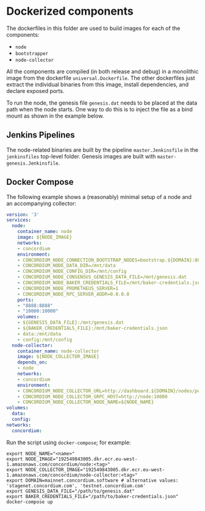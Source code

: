 # Dockerized components

The dockerfiles in this folder are used to build images for each of the components:

- `node`
- `bootstrapper`
- `node-collector`

All the components are compiled (in both release and debug) in a monolithic image from the dockerfile `universal.Dockerfile`.
The other dockerfiles just extract the individual binaries from this image, install dependencies, and declare exposed ports.

To run the node, the genesis file `genesis.dat` needs to be placed at the data path when the node starts.
One way to do this is to inject the file as a bind mount as shown in the example below.

## Jenkins Pipelines

The node-related binaries are built by the pipeline `master.Jenkinsfile` in the `jenkinsfiles` top-level folder.
Genesis images are built with `master-genesis.Jenkinsfile`.

## Docker Compose

The following example shows a (reasonably) minimal setup of a node and an accompanying collector:

```yaml
version: '3'
services:
  node:
    container_name: node
    image: ${NODE_IMAGE}
    networks:
    - concordium
    environment:
    - CONCORDIUM_NODE_CONNECTION_BOOTSTRAP_NODES=bootstrap.${DOMAIN}:8888
    - CONCORDIUM_NODE_DATA_DIR=/mnt/data
    - CONCORDIUM_NODE_CONFIG_DIR=/mnt/config
    - CONCORDIUM_NODE_CONSENSUS_GENESIS_DATA_FILE=/mnt/genesis.dat
    - CONCORDIUM_NODE_BAKER_CREDENTIALS_FILE=/mnt/baker-credentials.json
    - CONCORDIUM_NODE_PROMETHEUS_SERVER=1
    - CONCORDIUM_NODE_RPC_SERVER_ADDR=0.0.0.0
    ports:
    - "8888:8888"
    - "10000:10000"
    volumes:
    - ${GENESIS_DATA_FILE}:/mnt/genesis.dat
    - ${BAKER_CREDENTIALS_FILE}:/mnt/baker-credentials.json
    - data:/mnt/data
    - config:/mnt/config
  node-collector:
    container_name: node-collector
    image: ${NODE_COLLECTOR_IMAGE}
    depends_on:
    - node
    networks:
    - concordium
    environment:
    - CONCORDIUM_NODE_COLLECTOR_URL=http://dashboard.${DOMAIN}/nodes/post
    - CONCORDIUM_NODE_COLLECTOR_GRPC_HOST=http://node:10000
    - CONCORDIUM_NODE_COLLECTOR_NODE_NAME=${NODE_NAME}
volumes:
  data:
  config:
networks:
  concordium:
```

Run the script using `docker-compose`; for example:

```shell
export NODE_NAME="<name>"
export NODE_IMAGE="192549843005.dkr.ecr.eu-west-1.amazonaws.com/concordium/node:<tag>"
export NODE_COLLECTOR_IMAGE="192549843005.dkr.ecr.eu-west-1.amazonaws.com/concordium/node-collector:<tag>"
export DOMAIN=mainnet.concordium.software # alternative values: 'stagenet.concordium.com', 'testnet.concordium.com'
export GENESIS_DATA_FILE="/path/to/genesis.dat"
export BAKER_CREDENTIALS_FILE="/path/to/baker-credentials.json"
docker-compose up
```
